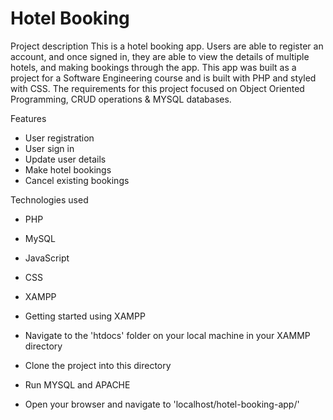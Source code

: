 # Hotel Booking

Project description
This is a hotel booking app. Users are able to register an account, and once signed in, they are able to view the details of multiple hotels, and making bookings through the app. This app was built as a project for a Software Engineering course and is built with PHP and styled with CSS. The requirements for this project focused on Object Oriented Programming, CRUD operations & MYSQL databases.

Features
- User registration
- User sign in
- Update user details
- Make hotel bookings
- Cancel existing bookings

Technologies used
- PHP
- MySQL
- JavaScript
- CSS
- XAMPP

- Getting started using XAMPP
- Navigate to the 'htdocs' folder on your local machine in your XAMMP directory
- Clone the project into this directory
- Run MYSQL and APACHE
- Open your browser and navigate to 'localhost/hotel-booking-app/'
